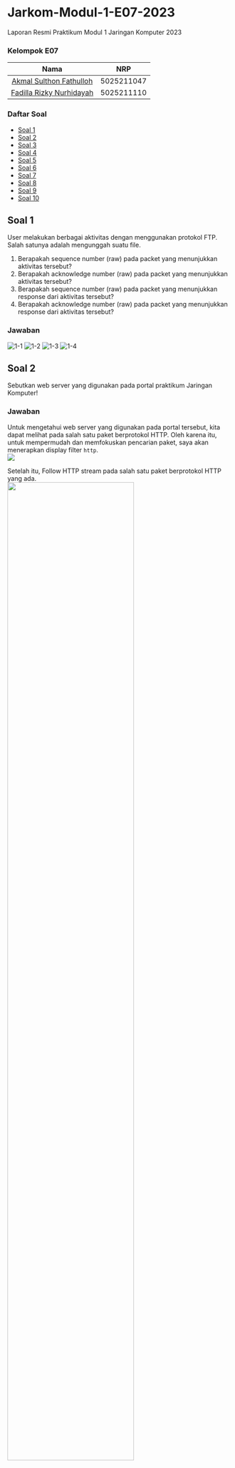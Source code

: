# Jarkom-Modul-1-E07-2023
Laporan Resmi Praktikum Modul 1 Jaringan Komputer 2023

### Kelompok E07
| Nama | NRP |
|:----:|:---:|
| [Akmal Sulthon Fathulloh](https://github.com/afsulthon) | 5025211047 |
| [Fadilla Rizky Nurhidayah](https://github.com/fadillaarn) | 5025211110 |

### Daftar Soal
- [Soal 1](#soal-1)
- [Soal 2](#soal-2)
- [Soal 3](#soal-3)
- [Soal 4](#soal-4)
- [Soal 5](#soal-5)
- [Soal 6](#soal-6)
- [Soal 7](#soal-7)
- [Soal 8](#soal-8)
- [Soal 9](#soal-9)
- [Soal 10](#soal-10)

## Soal 1
User melakukan berbagai aktivitas dengan menggunakan protokol FTP. Salah satunya adalah mengunggah suatu file.
1. Berapakah sequence number (raw) pada packet yang menunjukkan aktivitas tersebut?
2. Berapakah acknowledge number (raw) pada packet yang menunjukkan aktivitas tersebut?
3. Berapakah sequence number (raw) pada packet yang menunjukkan response dari aktivitas tersebut?
4. Berapakah acknowledge number (raw) pada packet yang menunjukkan response dari aktivitas tersebut?
   
### Jawaban
![1-1](https://github.com/fadillaarn/Jarkom-Modul-1-E07-2023/assets/91003946/ebdaeb9a-4ae9-4d8b-94b1-179072e24baa)
![1-2](https://github.com/fadillaarn/Jarkom-Modul-1-E07-2023/assets/91003946/9d2ea1ce-4f39-43b0-8417-66bc03da20f6)
![1-3](https://github.com/fadillaarn/Jarkom-Modul-1-E07-2023/assets/91003946/a16a3080-b146-4d3b-b492-9f2cc321a981)
![1-4](https://github.com/fadillaarn/Jarkom-Modul-1-E07-2023/assets/91003946/a10d38ad-e9b3-4308-9686-8c8eeef3bba9)

## Soal 2
Sebutkan web server yang digunakan pada portal praktikum Jaringan Komputer!

### Jawaban
Untuk mengetahui web server yang digunakan pada portal tersebut, kita dapat melihat pada salah satu paket berprotokol HTTP. Oleh karena itu, untuk mempermudah dan memfokuskan pencarian paket, saya akan menerapkan display filter `http`.  
<img src="https://github.com/fadillaarn/Jarkom-Modul-1-E07-2023/assets/107914177/64c933c8-7ed2-4ad8-ac77-274a327467f4">

Setelah itu, Follow HTTP stream pada salah satu paket berprotokol HTTP yang ada.  
<img width="75%" src="https://github.com/fadillaarn/Jarkom-Modul-1-E07-2023/assets/107914177/62eecba1-c5f0-4720-91c5-94419adf436d">

Didapatkan detail sebagai berikut dan ditemukan web server yang digunakan, yakni **gunicorn**.  
<img width="75%" src="https://github.com/fadillaarn/Jarkom-Modul-1-E07-2023/assets/107914177/7f2fad58-99f2-4631-b48c-845c568efd43">

Screenshot flag pada netcat  
<img width="75%" src="https://github.com/fadillaarn/Jarkom-Modul-1-E07-2023/assets/107914177/3f168013-f1ec-4954-954f-11548a1901eb">

## Soal 3
Dapin sedang belajar analisis jaringan. Bantulah Dapin untuk mengerjakan soal berikut:
1. Berapa banyak paket yang tercapture dengan IP source maupun destination address adalah `239.255.255.250` dengan port `3702`?
2. Protokol layer transport apa yang digunakan?

### Jawaban
![3-1]("https://github.com/fadillaarn/Jarkom-Modul-1-E07-2023/assets/91003946/04a9e691-701d-4099-b21c-8d94de86c657)
![3-2](https://github.com/fadillaarn/Jarkom-Modul-1-E07-2023/assets/91003946/3c9aaa90-6399-4e89-becd-520267ac3137)

## Soal 4
Berapa nilai checksum yang didapat dari header pada paket nomor 130?

### Jawaban
Pada soal ini, kita diminta untuk mencari nilai checksum dari header paket nomor 130. Agar lebih cepat, kita dapat menggunakan tool "Go to spesified packet" di Wireshark.  
<img width="75%" src="https://github.com/fadillaarn/Jarkom-Modul-1-E07-2023/assets/107914177/b49451fe-73d9-4833-8ee8-63d2052727e2">

Ternyata ditemukan paket yang diminta berprotokol QUIC (Quick UDP Internet Connections). Highlight paket tersebut dengan cara mengkliknya dan lihat detail pada kolom kiri bawah.  
<img width="75%" src="https://github.com/fadillaarn/Jarkom-Modul-1-E07-2023/assets/107914177/b5db59b7-8588-485e-9aae-1c56768355b2">

Expand bagian User Datagram Protocol dan ditemukan checksum dari header paket ini, yaitu `0x18e5`.  
<img width="75%" src="https://github.com/fadillaarn/Jarkom-Modul-1-E07-2023/assets/107914177/a03d51ec-6457-4149-a07b-d2e30248ce4b">

Screenshot flag pada netcat  
<img width="75%" src="https://github.com/fadillaarn/Jarkom-Modul-1-E07-2023/assets/107914177/d2f72d57-38be-4ebe-bbf8-a5f665ad9726">

## Soal 5
Elshe menemukan suatu file packet capture yang menarik. Bantulah Elshe untuk menganalisis file packet capture tersebut.
1. Berapa banyak packet yang berhasil di capture dari file pcap tersebut?
2. Port berapakah pada server yang digunakan untuk service SMTP?
3. Dari semua alamat IP yang tercapture, IP berapakah yang merupakan public IP?

### Jawaban
![5-1](https://github.com/fadillaarn/Jarkom-Modul-1-E07-2023/assets/91003946/04cbdebf-84a0-45f4-814a-0a2423c0be68)
![5-2](https://github.com/fadillaarn/Jarkom-Modul-1-E07-2023/assets/91003946/a3fbd4ef-3bd8-4144-a5c5-e1d9a323bcb6)
1[5-3](https://github.com/fadillaarn/Jarkom-Modul-1-E07-2023/assets/91003946/9cd2404f-d94c-4a36-b3b1-9464dba8038a)
![5-4](https://github.com/fadillaarn/Jarkom-Modul-1-E07-2023/assets/91003946/a190b160-865e-4ab1-929d-550f83125460)
![5-5](https://github.com/fadillaarn/Jarkom-Modul-1-E07-2023/assets/91003946/a768aa61-ccf5-4ac0-9eb5-b495a085bfca)
![5-6](https://github.com/fadillaarn/Jarkom-Modul-1-E07-2023/assets/91003946/869baabd-6204-404c-af9f-304f83e23cf3)
![5-7](https://github.com/fadillaarn/Jarkom-Modul-1-E07-2023/assets/91003946/f480c078-23c9-4010-ae9d-163b5673ec8c)
![5-8](https://github.com/fadillaarn/Jarkom-Modul-1-E07-2023/assets/91003946/b8d39262-5d34-454a-941e-a763f9f0219d)
![5-9](https://github.com/fadillaarn/Jarkom-Modul-1-E07-2023/assets/91003946/0adf62e0-a70a-4d29-88df-7ed4121c0679)

## Soal 6
Seorang anak bernama Udin Berteman dengan SlameT yang merupakan seorang penggemar film detektif. sebagai teman yang baik, Ia selalu mengajak slamet untuk bermain valoranT bersama. suatu malam, terjadi sebuah hal yang tak terdUga. ketika udin mereka membuka game tersebut, laptop udin menunjukkan sebuah field text dan Sebuah kode Invalid bertuliskan `server SOURCE ADDRESS 7812 is invalid`. ketika ditelusuri di google, hasil pencarian hanya menampilkan a1 e5 u21. jiwa detektif slamet pun bergejolak. bantulah udin dan slamet untuk menemukan solusi kode error tersebut.

### Jawaban
Beberapa hint yang dapat dilihat dari soal adalah sebagai berikut. 
- `server SOURCE ADDRESS 7812 is invalid`
- a1 e5 u21
- Terdapat beberapa huruf kapital pada kalimat soal yang apabila digabung membentuk kata "SUBSTITUSI"

Setelah melakukan analisis lebih lanjut terhadap hint yang ada, kemungkinan kita diminta untuk mencari paket nomor 7812. Oleh karena itu, langsung saja kita menuju paket nomor 7812.  
<img width="75%" src="https://github.com/fadillaarn/Jarkom-Modul-1-E07-2023/assets/107914177/c74c7b06-8420-4028-a559-d03580e15c22">

Ditemukan paket tersebut memiliki SOURCE ADDRESS `104.18.14.101`.  
<img src="https://github.com/fadillaarn/Jarkom-Modul-1-E07-2023/assets/107914177/41b6cb8f-8448-43b6-ba41-fa5d25a9d255">

Dari kata-kata hint **SUBSTITUSI** dan hasil pencarian aneh **a1 e5 u21**, kemungkinan **a1 e5 u21** merupakan pasangan huruf alfabet dan urutannya secara alfabetik. Jadi, **a** disubstitusikan menjadi **1** karena **a** merupakan alfabet pertama. Begitu pula dengan **e** urutan **5** dan **u** urutan **21**. Pola enkripsi ini dikenal dengan **A1Z26 cipher**. Dari situ, dapat disimpulkan bahwa kemungkinan SOURCE ADDRESS yang telah ditemukan tadi juga dienkripsi dengan pola serupa.

```
104.18.14.101
```
Karena enkripsi **A1Z26 cipher** terbatas pada rentang 1 - 26, maka kita pecah masing-masing digitnya yang melebihi batas (>26) dan menjadi seperti berikut.
```
10 4 18 14 10 1
```
Kita decode ciphertext di atas dan mendapatkan hasil akhir plain text sebagai berikut.
```
JDRNJA
```

Screenshot flag pada netcat  
<img width="75%" src="https://github.com/fadillaarn/Jarkom-Modul-1-E07-2023/assets/107914177/359ee1ef-1dea-4324-a7f5-25eca82b96c7">


## Soal 7
Berapa jumlah packet yang menuju IP `184.87.193.88`?

### Jawaban
![7](https://github.com/fadillaarn/Jarkom-Modul-1-E07-2023/assets/91003946/8b685ef9-b830-4d39-8713-fb81aa2c184b)

## Soal 8
Berikan kueri filter sehingga Wireshark hanya mengambil semua protokol paket yang menuju port 80! (Jika terdapat lebih dari 1 port, maka urutkan sesuai dengan abjad)

### Jawaban
Untuk mengambil semua protokol paket, baik TCP maupun UDP, yang menuju port 80, kita dapat menggunakan kueri filter sebagai berikut.
```
tcp.dstport == 80 || udp.dstport == 80
```
Berikut adalah hasil capture paket dari kueri filter yang telah digunakan.  
<img src="https://github.com/fadillaarn/Jarkom-Modul-1-E07-2023/assets/107914177/5dd97260-2c01-4a81-8592-4683d3b545c1">

Screenshot flag pada netcat  
<img width="75%" src="https://github.com/fadillaarn/Jarkom-Modul-1-E07-2023/assets/107914177/8d5ba204-2215-4512-8e8c-f6e5784420ea">

## Soal 9
Berikan kueri filter sehingga Wireshark hanya mengambil paket yang berasal dari alamat `10.51.40.1` tetapi tidak menuju ke alamat `10.39.55.34`!

### Jawaban
![9](https://github.com/fadillaarn/Jarkom-Modul-1-E07-2023/assets/91003946/70ed84a4-8f1c-456f-975e-f03404e97210)

## Soal 10
Sebutkan kredensial yang benar ketika user mencoba login menggunakan Telnet!

### Jawaban
Untuk mendapatkan paket yang berprotokol Telnet, kita terapkan display filter `telnet` pada Wireshark sebagai berikut.  
<img src="https://github.com/fadillaarn/Jarkom-Modul-1-E07-2023/assets/107914177/2812ce7c-89c0-46cc-9151-8359451b5320">

Dari hasil capture di atas, dapat kita amati terdapat banyak paket yang berprotokol Telnet. Saya mencoba untuk melakukan Follow TCP Stream pada beberapa paket acak dan ditemukan kredensial user yang benar pada paket nomor 231.  
<img width="75%" src="https://github.com/fadillaarn/Jarkom-Modul-1-E07-2023/assets/107914177/f48cac6d-1646-4be8-a174-4b549790e93f">
<img width="75%" src="https://github.com/fadillaarn/Jarkom-Modul-1-E07-2023/assets/107914177/0d4a1c36-48b6-4b7e-83f1-450ac50197c2">

Kredensial user tersebut adalah sebagai berikut.
```
Login: dhafin
Password: kesayangannyak0k0
```
Format yang diminta pada soal adalah `[username]:[password]`, sehingga jawaban akhir setelah diformat adalah sebagai berikut.
```
dhafin:kesayangannyak0k0
```

Screenshot flag pada netcat  
<img width="75%" src="https://github.com/fadillaarn/Jarkom-Modul-1-E07-2023/assets/107914177/33626fef-3a74-4814-a85b-b4277833dcde">
